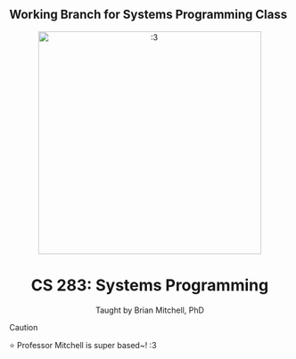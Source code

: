 ## Working Branch for Systems Programming Class

<div align="center">
  <img src="https://github.com/user-attachments/assets/008c4d79-e4d8-4192-91d3-1fc759424023" alt=":3"  width="400px"/>
  <h1>CS 283: Systems Programming</h1>
  <p>Taught by Brian Mitchell, PhD</p>
</div>

> [!CAUTION]
> ⭐ Professor Mitchell is super based~! :3
